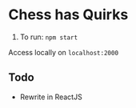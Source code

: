 # Chess has Quirks

1. To run: `npm start`

Access locally on `localhost:2000`

## Todo

- Rewrite in ReactJS
